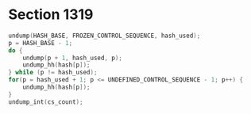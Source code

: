 # Section 1319

```c << Undump the hash table >>=
undump(HASH_BASE, FROZEN_CONTROL_SEQUENCE, hash_used);
p = HASH_BASE - 1;
do {
    undump(p + 1, hash_used, p);
    undump_hh(hash[p]);
} while (p != hash_used);
for(p = hash_used + 1; p <= UNDEFINED_CONTROL_SEQUENCE - 1; p++) {
    undump_hh(hash[p]);
}
undump_int(cs_count);
```
